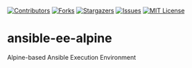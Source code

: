 <a name="readme-top"></a>
[![Contributors][contributors-shield]][contributors-url]
[![Forks][forks-shield]][forks-url]
[![Stargazers][stars-shield]][stars-url]
[![Issues][issues-shield]][issues-url]
[![MIT License][license-shield]][license-url]
<!-- omit in toc -->
# ansible-ee-alpine
Alpine-based Ansible Execution Environment

[contributors-shield]: https://img.shields.io/github/contributors/justsomescripts/ansible-ee-alpine.svg?style=for-the-badge
[contributors-url]: https://github.com/justsomescripts/ansible-ee-alpine/graphs/contributors
[forks-shield]: https://img.shields.io/github/forks/justsomescripts/ansible-ee-alpine.svg?style=for-the-badge
[forks-url]: https://github.com/justsomescripts/ansible-ee-alpine/network/members
[stars-shield]: https://img.shields.io/github/stars/justsomescripts/ansible-ee-alpine.svg?style=for-the-badge
[stars-url]: https://github.com/justsomescripts/ansible-ee-alpine/stargazers
[issues-shield]: https://img.shields.io/github/issues/justsomescripts/ansible-ee-alpine.svg?style=for-the-badge
[issues-url]: https://github.com/justsomescripts/ansible-ee-alpine/issues
[license-shield]: https://img.shields.io/github/license/justsomescripts/ansible-ee-alpine.svg?style=for-the-badge
[license-url]: https://github.com/justsomescripts/ansible-ee-alpine/blob/main/LICENSE
